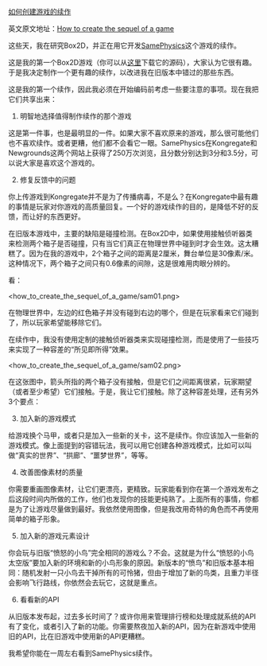[如何创建游戏的续作](http://zengrong.net/post/1574.htm)

英文原文地址：[How to create the sequel of a game](http://www.emanueleferonato.com/2012/03/26/how-to-create-the-sequel-of-a-game/)

这些天，我在研究Box2D，并正在用它开发[SamePhysics](http://www.emanueleferonato.com/2009/01/12/samephysics-my-first-box2d-game/)这个游戏的续作。

这是我的第一个Box2D游戏（你可以从[这里](http://www.emanueleferonato.com/2012/02/06/samephysics-flash-game-source-code-released/)下载它的源码），大家认为它很有趣。于是我决定制作一个更有趣的续作，以改进我在旧版本中错过的那些东西。

这是我的第一个续作，因此我必须在开始编码前考虑一些要注意的事项。现在我把它们共享出来：

1) 明智地选择值得制作续作的那个游戏

这是第一件事，也是最明显的一件。如果大家不喜欢原来的游戏，那么很可能他们也不喜欢续作。或者更糟，他们都不会看它一眼。SamePhysics在Kongregate和Newgrounds这两个网站上获得了250万次浏览，且分数分别达到3分和3.5分，可以说大家是喜欢这个游戏的。

2) 修复反馈中的问题

你上传游戏到Kongregate并不是为了传播病毒，不是么？在Kongregate中最有趣的事情是玩家对你游戏的高质量回复。一个好的游戏续作的目的，是降低不好的反馈，而让好的东西更好。

在旧版本游戏中，主要的缺陷是碰撞检测。在Box2D中，如果使用接触侦听器类来检测两个箱子是否碰撞，只有当它们真正在物理世界中碰到时才会生效。这太糟糕了。因为在我的游戏中，2个箱子之间的距离是2厘米，舞台单位是30像素/米。这种情况下，两个箱子之间只有0.6像素的间隙，这是很难用肉眼分辨的。

看：

<how_to_create_the_sequel_of_a_game/sam01.png>

在物理世界中，左边的红色箱子并没有碰到右边的哪个，但是在玩家看来它们碰到了，所以玩家希望能移除它们。

在续作中，我没有使用定制的接触侦听器类来实现碰撞检测，而是使用了一些技巧来实现了一种容差的“所见即所得”效果。

<how_to_create_the_sequel_of_a_game/sam02.png>

在这张图中，箭头所指的两个箱子没有接触，但是它们之间距离很紧，玩家期望（或者至少希望）它们接触。于是，我让它们接触。除了这种容差处理，还有另外3个要点：
 
3) 加入新的游戏模式

给游戏换个马甲，或者只是加入一些新的关卡，这不是续作。你应该加入一些新的游戏模式。像上面提到的容错玩法，我可以用它创建各种游戏模式，比如可以叫做“真实的世界”、“拱廊”、“噩梦世界”，等等。

4) 改善图像素材的质量

你需要重画图像素材，让它们更漂亮，更精致。玩家能看到你在第一个游戏发布之后这段时间内所做的工作，他们也发现你的技能更纯熟了。上面所有的事情，你都是为了让游戏尽量做到最好。我依然使用图像，但是我改用奇特的角色而不再使用简单的箱子形象。

5) 加入新的游戏元素设计

你会玩与旧版“愤怒的小鸟”完全相同的游戏么？不会。这就是为什么“愤怒的小鸟太空版”要加入新的环境和新的小鸟形象的原因。新版本的“愤鸟”和旧版本基本相同：随机发射一只小鸟去干掉所有的可怜猪，但由于增加了新的鸟类，且重力半径会影响飞行路线，你依然会去玩它，这就是重点。

6) 看看新的API

从旧版本发布起，过去多长时间了？或许你用来管理排行榜和处理成就系统的API有了变化，或者引入了新的功能。你需要熬夜加入新的API，因为在新游戏中使用旧的API，比在旧游戏中使用新的API更糟糕。

我希望你能在一周左右看到SamePhysics续作。
